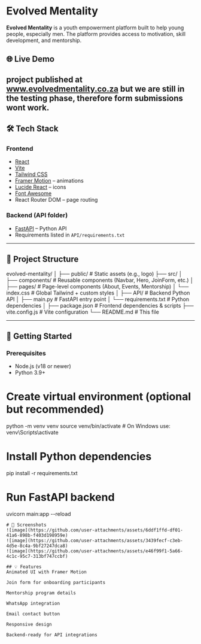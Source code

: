 # Evolved Mentality

**Evolved Mentality** is a youth empowerment platform built to help young people, especially men. The platform provides access to motivation, skill development, and mentorship.

## 🌐 Live Demo
project published at www.evolvedmentality.co.za but we are still in the testing phase, therefore form submissions wont work.
---

## 🛠 Tech Stack

### Frontend
- [React](https://reactjs.org/)
- [Vite](https://vitejs.dev/)
- [Tailwind CSS](https://tailwindcss.com/)
- [Framer Motion](https://www.framer.com/motion/) – animations
- [Lucide React](https://lucide.dev/) – icons
- [Font Awesome](https://fontawesome.com/)
- React Router DOM – page routing

### Backend (API folder)
- [FastAPI](https://fastapi.tiangolo.com/) – Python API
- Requirements listed in `API/requirements.txt`

---

## 📂 Project Structure
evolved-mentality/
│
├── public/ # Static assets (e.g., logo)
├── src/
│ ├── components/ # Reusable components (Navbar, Hero, JoinForm, etc.)
│ ├── pages/ # Page-level components (About, Events, Mentorship)
│ └── index.css # Global Tailwind + custom styles
│
├── API/ # Backend Python API
│ ├── main.py # FastAPI entry point
│ └── requirements.txt # Python dependencies
│
├── package.json # Frontend dependencies & scripts
├── vite.config.js # Vite configuration
└── README.md # This file

---

## 🚀 Getting Started

### Prerequisites

- Node.js (v18 or newer)
- Python 3.9+

# Create virtual environment (optional but recommended)
python -m venv venv
source venv/bin/activate  # On Windows use: venv\Scripts\activate

# Install Python dependencies
pip install -r requirements.txt

# Run FastAPI backend
uvicorn main:app --reload
```
# 📸 Screenshots
![image](https://github.com/user-attachments/assets/6ddf1ffd-df01-41a6-898b-f403d198959e)
![image](https://github.com/user-attachments/assets/3439fecf-c3eb-4d5e-8c4a-9bf27247dca8)
![image](https://github.com/user-attachments/assets/e46f99f1-5a66-4c1c-95c7-313bf747ccbf)

## 💡 Features
Animated UI with Framer Motion

Join form for onboarding participants

Mentorship program details

WhatsApp integration

Email contact button

Responsive design

Backend-ready for API integrations




